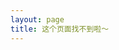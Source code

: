 ```yaml
---
layout: page
title: 这个页面找不到啦～
---
```

<script type="text/javascript" src="http://www.qq.com/404/search_children.js" charset="utf-8"></script>
